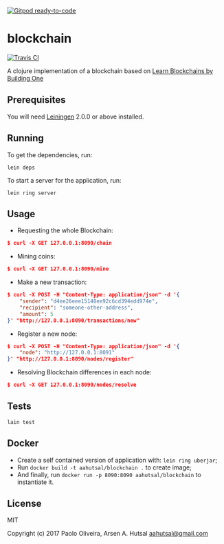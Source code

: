 [![Gitpod ready-to-code](https://img.shields.io/badge/Gitpod-ready--to--code-blue?logo=gitpod)](https://gitpod.io/#https://github.com/aahutsal/blockchain)

# blockchain

[![Travis CI](https://travis-ci.org/aahutsal/blockchain.svg?branch=master)](https://travis-ci.org/aahutsal/blockchain)

A clojure implementation of a blockchain based on [Learn Blockchains by Building One](https://hackernoon.com/learn-blockchains-by-building-one-117428612f46)

## Prerequisites

You will need [Leiningen][] 2.0.0 or above installed.

[leiningen]: https://github.com/technomancy/leiningen

## Running

To get the dependencies, run:

    lein deps

To start a server for the application, run:

    lein ring server

## Usage

- Requesting the whole Blockchain:
```json
$ curl -X GET 127.0.0.1:8090/chain
```
- Mining coins:
```json
$ curl -X GET 127.0.0.1:8090/mine
```
- Make a new transaction:
```json
$ curl -X POST -H "Content-Type: application/json" -d '{
    "sender": "d4ee26eee15148ee92c6cd394edd974e",
    "recipient": "someone-other-address",
    "amount": 5
}' "http://127.0.0.1:8090/transactions/new"
```
- Register a new node:
```json
$ curl -X POST -H "Content-Type: application/json" -d '{
    "node": "http://127.0.0.1:8091"
}' "http://127.0.0.1:8090/nodes/register"
```
- Resolving Blockchain differences in each node:
```json
$ curl -X GET 127.0.0.1:8090/nodes/resolve
```
## Tests

    lain test

## Docker

- Create a self contained version of application with: `lein ring uberjar`;
- Run `docker build -t aahutsal/blockchain .` to create image;
- And finally, run `docker run -p 8090:8090 aahutsal/blockchain` to instantiate it.

## License

MIT

Copyright (c) 2017 Paolo Oliveira, Arsen A. Hutsal <aahutsal@gmail.com>
